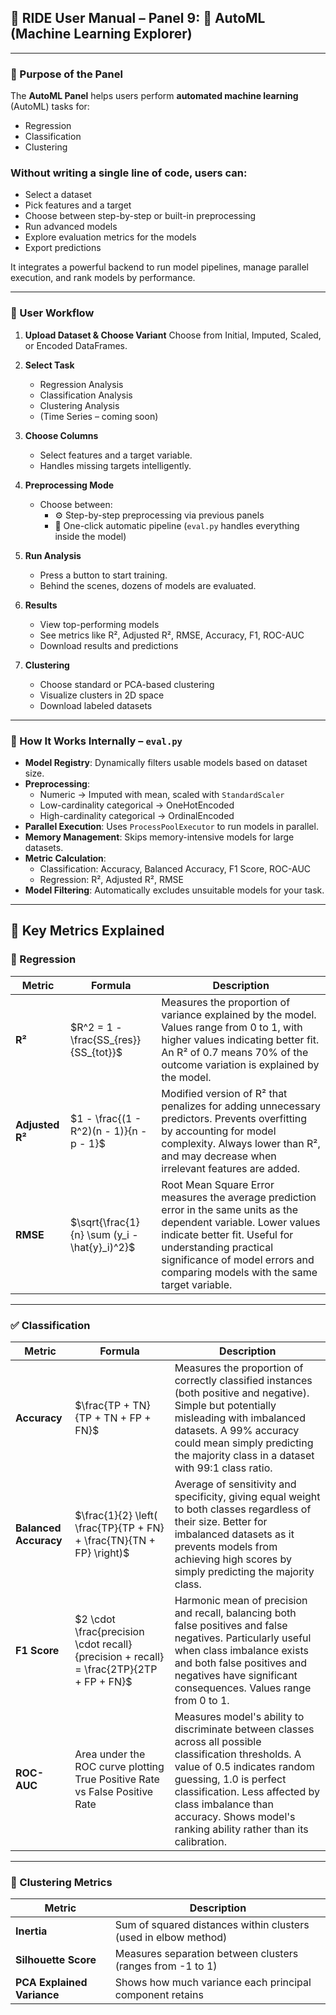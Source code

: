 ## 📘 RIDE User Manual – Panel 9: 🤖 AutoML (Machine Learning Explorer)

---
### 🚀 Purpose of the Panel

The **AutoML Panel** helps users perform **automated machine learning** (AutoML) tasks for:
- Regression
- Classification
- Clustering  
### Without writing a single line of code, users can:
- Select a dataset
- Pick features and a target
- Choose between step-by-step or built-in preprocessing
- Run advanced models
- Explore evaluation metrics for the models
- Export predictions

It integrates a powerful backend to run model pipelines, manage parallel execution, and rank models by performance.

---
### 🧭 User Workflow

1. **Upload Dataset & Choose Variant** Choose from Initial, Imputed, Scaled, or Encoded DataFrames.
2. **Select Task**
    - Regression Analysis
    - Classification Analysis
    - Clustering Analysis
    - (Time Series – coming soon)

3. **Choose Columns**
    - Select features and a target variable.
    - Handles missing targets intelligently.

4. **Preprocessing Mode**
    - Choose between:
        - ⚙️ Step-by-step preprocessing via previous panels
        - 🔄 One-click automatic pipeline (`eval.py` handles everything inside the model)

5. **Run Analysis**
    - Press a button to start training.
    - Behind the scenes, dozens of models are evaluated.

6. **Results**
    - View top-performing models
    - See metrics like R², Adjusted R², RMSE, Accuracy, F1, ROC-AUC
    - Download results and predictions

7. **Clustering**
    - Choose standard or PCA-based clustering
    - Visualize clusters in 2D space
    - Download labeled datasets

---
### 🤖 How It Works Internally – `eval.py`

- **Model Registry**: Dynamically filters usable models based on dataset size.
- **Preprocessing**:
    - Numeric → Imputed with mean, scaled with `StandardScaler`
    - Low-cardinality categorical → OneHotEncoded
    - High-cardinality categorical → OrdinalEncoded
- **Parallel Execution**: Uses `ProcessPoolExecutor` to run models in parallel.
- **Memory Management**: Skips memory-intensive models for large datasets.
- **Metric Calculation**:
    - Classification: Accuracy, Balanced Accuracy, F1 Score, ROC-AUC
    - Regression: R², Adjusted R², RMSE
- **Model Filtering**: Automatically excludes unsuitable models for your task.

---
## 🧪 Key Metrics Explained

### 🔢 Regression

| Metric          | Formula                                       | Description                                                                                                                                                                                                                                                     |
| --------------- | --------------------------------------------- | --------------------------------------------------------------------------------------------------------------------------------------------------------------------------------------------------------------------------------------------------------------- |
| **R²**          | $R^2 = 1 - \frac{SS_{res}}{SS_{tot}}$         | Measures the proportion of variance explained by the model. Values range from 0 to 1, with higher values indicating better fit. An R² of 0.7 means 70% of the outcome variation is explained by the model.                                                      |
| **Adjusted R²** | $1 - \frac{(1 - R^2)(n - 1)}{n - p - 1}$      | Modified version of R² that penalizes for adding unnecessary predictors. Prevents overfitting by accounting for model complexity. Always lower than R², and may decrease when irrelevant features are added.                                                    |
| **RMSE**        | $\sqrt{\frac{1}{n} \sum (y_i - \hat{y}_i)^2}$ | Root Mean Square Error measures the average prediction error in the same units as the dependent variable. Lower values indicate better fit. Useful for understanding practical significance of model errors and comparing models with the same target variable. |

---
### ✅ Classification

| Metric                | Formula                                                      | Description                                   |
| --------------------- | ------------------------------------------------------------ | --------------------------------------------- |
| **Accuracy**          | $\frac{TP + TN}{TP + TN + FP + FN}$                         | Measures the proportion of correctly classified instances (both positive and negative). Simple but potentially misleading with imbalanced datasets. A 99% accuracy could mean simply predicting the majority class in a dataset with 99:1 class ratio. |
| **Balanced Accuracy** | $\frac{1}{2} \left( \frac{TP}{TP + FN} + \frac{TN}{TN + FP} \right)$ | Average of sensitivity and specificity, giving equal weight to both classes regardless of their size. Better for imbalanced datasets as it prevents models from achieving high scores by simply predicting the majority class. |
| **F1 Score**          | $2 \cdot \frac{precision \cdot recall}{precision + recall} = \frac{2TP}{2TP + FP + FN}$ | Harmonic mean of precision and recall, balancing both false positives and false negatives. Particularly useful when class imbalance exists and both false positives and negatives have significant consequences. Values range from 0 to 1. |
| **ROC-AUC**           | Area under the ROC curve plotting True Positive Rate vs False Positive Rate | Measures model's ability to discriminate between classes across all possible classification thresholds. A value of 0.5 indicates random guessing, 1.0 is perfect classification. Less affected by class imbalance than accuracy. Shows model's ranking ability rather than its calibration. |

---
### 🔀 Clustering Metrics

| Metric                     | Description                                                     |
| -------------------------- | --------------------------------------------------------------- |
| **Inertia**                | Sum of squared distances within clusters (used in elbow method) |
| **Silhouette Score**       | Measures separation between clusters (ranges from -1 to 1)      |
| **PCA Explained Variance** | Shows how much variance each principal component retains        |
